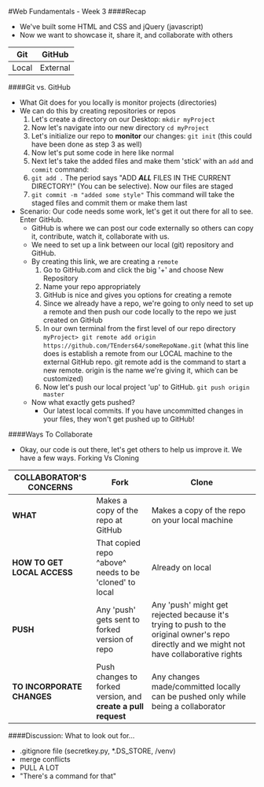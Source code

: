 #Web Fundamentals - Week 3
####Recap
- We've built some HTML and CSS and jQuery (javascript)
- Now we want to showcase it, share it, and collaborate with others

<table>
  <thead>
    <th>Git</th>
    <th>GitHub</th>
  </thead>
  <tbody>
    <tr>
      <td>Local</td>
      <td>External</td>
    </tr>
    <tr>
  </tbody>
</table>

####Git vs. GitHub
- What Git does for you locally is monitor projects (directories)
- We can do this by creating repositories or repos
  1. Let's create a directory on our Desktop: `mkdir myProject`
  2. Now let's navigate into our new directory `cd myProject`
  3. Let's initialize our repo to <b>monitor</b> our changes: `git init` (this could have been done as step 3 as well)
  4. Now let's put some code in here like normal
  5. Next let's take the added files and make them 'stick' with an `add` and `commit` command:
  6. `git add .`  The period says "ADD <b><i>ALL</i></b> FILES IN THE CURRENT DIRECTORY!" (You can be selective).  Now our files are staged
  7. `git commit -m "added some style"` This command will take the staged files and commit them or make them last
- Scenario: Our code needs some work, let's get it out there for all to see.  Enter GitHub.
  - GitHub is where we can post our code externally so others can copy it, contribute, watch it, collaborate with us.
  - We need to set up a link between our local (git) repository and GitHub.
  - By creating this link, we are creating a `remote`
    1. Go to GitHub.com and click the big '+' and choose New Repository
    2. Name your repo appropriately
    3. GitHub is nice and gives you options for creating a remote
    4. Since we already have a repo, we're going to only need to set up a remote and then push our code locally to the repo we just created on GitHub
    5. In our own terminal from the first level of our repo directory `myProject> git remote add origin https://github.com/TEnders64/someRepoName.git` (what this line does is establish a remote from our LOCAL machine to the external GitHub repo.  git remote add is the command to start a new remote.  origin is the name we're giving it, which can be customized)
    6. Now let's push our local project 'up' to GitHub. `git push origin master`
  - Now what exactly gets pushed?  
    - Our latest local commits.  If you have uncommitted changes in your files, they won't get pushed up to GitHub!

####Ways To Collaborate
- Okay, our code is out there, let's get others to help us improve it. We have a few ways. Forking Vs Cloning

<table>
  <thead>
    <th>COLLABORATOR'S CONCERNS</th>
    <th>Fork</th>
    <th>Clone</th>
  </thead>
  <tbody>
    <tr>
      <td><b>WHAT</b></td>
      <td>Makes a copy of the repo at GitHub</td>
      <td>Makes a copy of the repo on your local machine</td>
    </tr>
    <tr>
      <td><b>HOW TO GET LOCAL ACCESS</b></td>
      <td>That copied repo ^above^ needs to be 'cloned' to local</td>
      <td>Already on local</td>
    </tr>
    <tr>
      <td><b>PUSH</b></td>
      <td>Any 'push' gets sent to forked version of repo</td>
      <td>Any 'push' might get rejected because it's trying to push to the original owner's repo directly and we might not have collaborative rights</td>
    </tr>
    <tr>
      <td><b>TO INCORPORATE CHANGES</b></td>
      <td>Push changes to forked version, and <b>create a pull request</b></td>
      <td>Any changes made/committed locally can be pushed only while being a collaborator</td>
    </tr>
  </tbody>
</table>

####Discussion: What to look out for...
- .gitignore file (secretkey.py, *.DS_STORE, /venv)
- merge conflicts
- PULL A LOT
- "There's a command for that"

